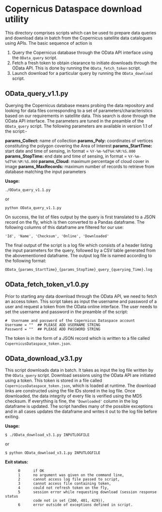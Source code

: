 # Copernicus Dataspace download utility

This directory comprises scripts which can be used to prepare data queries and download data in batch from the Copernicus satellite data catalogues using APIs. The basic sequence of action is
1. Query the Copernicus database through the OData API interface using the `OData_query` script.
2. Fetch a fresh token to obtain clearance to initiate downloads through the OData API. This is done by running the `OData_fetch_token` script.
3. Launch download for a particular query by running the `OData_download` script.


## OData_query_v1.1.py

Querying the Copernicus database means probing the data repository and looking for data files corresponding to a set of parameters/characteristics based on our requirements in satellite data. This search is done through the OData API interface. The parameters are tuned in the preamble of the `OData_query` script. The following parameters are available in version 1.1 of the script:-

**params_Collect:** name of collection
**params_Poly:** coordinates of vertices constituting the polygon covering the Area of Interest
**params_StartTime:** start date and time of sensing, in format = `%Y-%m-%dT%H:%M:%S.000`
**params_StopTime:** end date and time of sensing, in format = `%Y-%m-%dT%H:%M:%S.000`
**params_Cloud:** maximum percentage of cloud cover in image
**params_MaxRecords:** maximum number of records to retrieve from database matching the input parameters

**Usage:**
```
./OData_query_v1.1.py
```
or
```
python OData_query_v1.1.py
```
On success, the list of files output by the query is first translated to a JSON record on the fly, which is then converted to a Pandas dataframe. The following columns of this dataframe are filtered for our use:
```
'Id', 'Name', 'Checksum', 'Online', 'Downloaded'
```
The final output of the script is a log file which consists of a header listing the input parameters for the query, followed by a CSV table generated from the abovementioned dataframe. The output log file is named according to the following format:
```
OData_{params_StartTime}_{params_StopTime}_query_{querying_Time}.log
```


## OData_fetch_token_v1.0.py
Prior to starting any data download through the OData API, we need to fetch an access token. This script takes as input the username and password of a user and request a token from the OData online interface. The user needs to set the username and password in the preamble of the script:
```
#  Username and password of the Copernicus Dataspace account
Username = ""  ## PLEASE ADD USERNAME STRING
Password = ""  ## PLEASE ADD PASSWORD STRING
```
The token is in the form of a JSON record which is written to a file called `CopernicusDataspace_token.json`.


## OData_download_v3.1.py

This script downloads data in batch. It takes as input the log file written by the `OData_query` script. Download sessions using the OData API are initiated using a token. This token is stored in a file called `CopernicusDataspace_token.json`, which is loaded at runtime. The download links are constructed using the file IDs stored in the log file. Once downloaded, the data integrity of every file is verified using the MD5 checksum. If everything is fine, the `'Downloaded'` column in the log dataframe is updated. The script handles many of the possible exceptions and in all cases updates the dataframe and writes it out to the log file before exiting.

**Usage:**
```
$ ./OData_download_v3.1.py INPUTLOGFILE
```
or
```
$ python OData_download_v3.1.py INPUTLOGFILE
```
**Exit status:**
```
      0      if OK
      1      no argument was given on the command line,
      2      cannot access log file passed to script,
      3      cannot access file containing token,
      4      could not refresh token on the fly,
      5      session error while requesting download (session response status
             code not in set {200, 401, 429}),
      6      error outside of exceptions defined in script.
```

